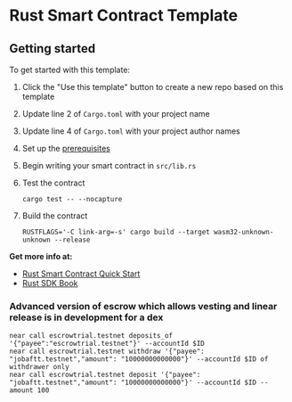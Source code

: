 # Rust Smart Contract Template

## Getting started

To get started with this template:

1. Click the "Use this template" button to create a new repo based on this template
2. Update line 2 of `Cargo.toml` with your project name
3. Update line 4 of `Cargo.toml` with your project author names
4. Set up the [prerequisites](https://github.com/near/near-sdk-rs#pre-requisites)
5. Begin writing your smart contract in `src/lib.rs`
6. Test the contract 

    `cargo test -- --nocapture`

8. Build the contract

    `RUSTFLAGS='-C link-arg=-s' cargo build --target wasm32-unknown-unknown --release`

**Get more info at:**

* [Rust Smart Contract Quick Start](https://docs.near.org/docs/develop/contracts/rust/intro)
* [Rust SDK Book](https://www.near-sdk.io/)

### Advanced version of escrow which allows vesting and linear release is in development for a dex

```
near call escrowtrial.testnet deposits_of '{"payee":"escrowtrial.testnet"}' --accountId $ID
near call escrowtrial.testnet withdraw '{"payee": "jobaftt.testnet","amount": "10000000000000"}' --accountId $ID of withdrawer only 
near call escrowtrial.testnet deposit '{"payee": "jobaftt.testnet","amount": "10000000000000"}' --accountId $ID --amount 100
```
